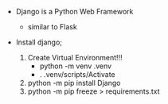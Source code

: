 * Django is a Python Web Framework
    * similar to Flask

* Install django;
    1. Create Virtual Environment!!!
        * python -m venv .venv
        * . .venv/scripts/Activate
    2. python -m pip install Django
    3. python -m pip freeze > requirements.txt